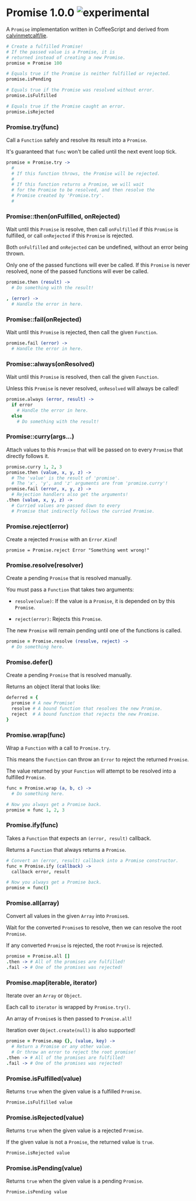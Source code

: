 
# Promise 1.0.0 ![experimental](https://img.shields.io/badge/stability-experimental-EC5315.svg?style=flat)

A `Promise` implementation written in CoffeeScript and derived from [calvinmetcalf/lie](https://github.com/calvinmetcalf/lie).

```coffee
# Create a fulfilled Promise!
# If the passed value is a Promise, it is
# returned instead of creating a new Promise.
promise = Promise 100

# Equals true if the Promise is neither fulfilled or rejected.
promise.isPending

# Equals true if the Promise was resolved without error.
promise.isFulfilled

# Equals true if the Promise caught an error.
promise.isRejected
```

### Promise.try(func)

Call a `Function` safely and resolve its result into a `Promise`.

It's guaranteed that `func` won't be called until the next event loop tick.

```coffee
promise = Promise.try ->
  #
  # If this function throws, the Promise will be rejected.
  #
  # If this function returns a Promise, we will wait
  # for the Promise to be resolved, and then resolve the
  # Promise created by 'Promise.try'.
  #
```

### Promise::then(onFulfilled, onRejected)

Wait until this `Promise` is resolve, then call `onFulfilled` if
this `Promise` is fulfilled, or call `onRejected` if this `Promise` is rejected.

Both `onFulfilled` and `onRejected` can be undefined, without an error being thrown.

Only one of the passed functions will ever be called. If this `Promise` is never
resolved, none of the passed functions will ever be called.

```coffee
promise.then (result) ->
  # Do something with the result!

, (error) ->
  # Handle the error in here.
```

### Promise::fail(onRejected)

Wait until this `Promise` is rejected, then call the given `Function`.

```coffee
promise.fail (error) ->
  # Handle the error in here.
```

### Promise::always(onResolved)

Wait until this `Promise` is resolved, then call the given `Function`.

Unless this `Promise` is never resolved, `onResolved` will always be called!

```coffee
promise.always (error, result) ->
  if error
    # Handle the error in here.
  else
    # Do something with the result!
```

### Promise::curry(args...)

Attach values to this `Promise` that will be passed on to every
`Promise` that directly follows it.

```coffee
promise.curry 1, 2, 3
promise.then (value, x, y, z) ->
  # The 'value' is the result of 'promise'.
  # The 'x', 'y', and 'z' arguments are from 'promise.curry'!
promise.fail (error, x, y, z) ->
  # Rejection handlers also get the arguments!
.then (value, x, y, z) ->
  # Curried values are passed down to every
  # Promise that indirectly follows the curried Promise.
```

### Promise.reject(error)

Create a rejected `Promise` with an `Error.Kind`!

```
promise = Promise.reject Error "Something went wrong!"
```

### Promise.resolve(resolver)

Create a pending `Promise` that is resolved manually.

You must pass a `Function` that takes two arguments:

- `resolve(value)`: If the value is a `Promise`, it is depended on by this `Promise`.

- `reject(error)`: Rejects this `Promise`.

The new `Promise` will remain pending until one of the functions is called.

```coffee
promise = Promise.resolve (resolve, reject) ->
  # Do something here.
```

### Promise.defer()

Create a pending `Promise` that is resolved manually.

Returns an object literal that looks like:

```coffee
deferred = {
  promise # A new Promise!
  resolve # A bound function that resolves the new Promise.
  reject  # A bound function that rejects the new Promise.
}
```

### Promise.wrap(func)

Wrap a `Function` with a call to `Promise.try`.

This means the `Function` can throw an `Error` to reject the returned `Promise`.

The value returned by your `Function` will attempt to be resolved into a fulfilled `Promise`.

```coffee
func = Promise.wrap (a, b, c) ->
  # Do something here.

# Now you always get a Promise back.
promise = func 1, 2, 3
```

### Promise.ify(func)

Takes a `Function` that expects an `(error, result)` callback.

Returns a `Function` that always returns a `Promise`.

```coffee
# Convert an (error, result) callback into a Promise constructor.
func = Promise.ify (callback) ->
  callback error, result

# Now you always get a Promise back.
promise = func()
```

### Promise.all(array)

Convert all values in the given `Array` into `Promise`s.

Wait for the converted `Promise`s to resolve, then we can resolve the root `Promise`.

If any converted `Promise` is rejected, the root `Promise` is rejected.

```coffee
promise = Promise.all []
.then -> # All of the promises are fulfilled!
.fail -> # One of the promises was rejected!
```

### Promise.map(iterable, iterator)

Iterate over an `Array` or `Object`.

Each call to `iterator` is wrapped by `Promise.try()`.

An array of `Promise`s is then passed to `Promise.all`!

Iteration over `Object.create(null)` is also supported!

```coffee
promise = Promise.map {}, (value, key) ->
  # Return a Promise or any other value.
  # Or throw an error to reject the root promise!
.then -> # All of the promises are fulfilled!
.fail -> # One of the promises was rejected!
```

### Promise.isFulfilled(value)

Returns `true` when the given value is a fulfilled `Promise`.

```coffee
Promise.isFulfilled value
```

### Promise.isRejected(value)

Returns `true` when the given value is a rejected `Promise`.

If the given value is not a `Promise`, the returned value is `true`.

```coffee
Promise.isRejected value
```

### Promise.isPending(value)

Returns `true` when the given value is a pending `Promise`.

```coffee
Promise.isPending value
```
